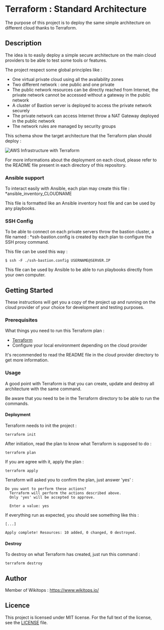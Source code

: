 # Terraform : Standard Architecture

The purpose of this project is to deploy the same simple architecture on different cloud thanks to Terraform.

## Description

The idea is to easily deploy a simple secure architecture on the main cloud providers to be able to test some tools or features.

The project respect some global principles like :

* One virtual private cloud using all the availability zones
* Two different network : one public and one private
* The public network resources can be directly reached from Internet, the private network cannot be accessed without a gateway in the public network
* A cluster of Bastion server is deployed to access the private network securely
* The private network can access Internet throw a NAT Gateway deployed in the public network
* The network rules are managed by security groups

This schema show the target architecture that the Terraform plan should deploy :

![AWS Infrastructure with Terraform](https://github.com/kubernetes-incubator/kubespray/blob/master/contrib/terraform/aws/docs/aws_kubespray.png)

For more informations about the deployment on each cloud, please refer to the README file present in each directory of this repository.

### Ansible support

To interact easily with Ansible, each plan may create this file : *ansible_inventory_CLOUDNAME

This file is formatted like an Ansible inventory host file and can be used by any playbooks.

### SSH Config

To be able to connect on each private servers throw the bastion cluster, a file named : *ssh-bastion.config is created by each plan to configure the SSH proxy command.

This file can be used this way :

```
$ ssh -F ./ssh-bastion.config USERNAME@SERVER.IP
```

This file can be used by Ansible to be able to run playbooks directly from your own computer.

## Getting Started

These instructions will get you a copy of the project up and running on the cloud provider of your choice for development and testing purposes.

### Prerequisites

What things you need to run this Terraform plan :

* [Terraform](https://www.terraform.io/)
* Configure your local environment depending on the cloud provider

It's recommended to read the README file in the cloud provider directory to get more information.

### Usage

A good point with Terraform is that you can create, update and destroy all architecture with the same command.

Be aware that you need to be in the Terraform directory to be able to run the commands.

#### Deployment

Terraform needs to init the project :

```
terraform init
```

After initiation, read the plan to know what Terraform is supposed to do :

```
terraform plan
```

If you are agree with it, apply the plan :

```
terraform apply
```

Terraform will asked you to confirm the plan, just answer 'yes' :

```
Do you want to perform these actions?
  Terraform will perform the actions described above.
  Only 'yes' will be accepted to approve.

  Enter a value: yes
```

If everything run as expected, you should see something like this :

```
[...]

Apply complete! Resources: 10 added, 0 changed, 0 destroyed.
```

#### Destroy

To destroy on what Terraform has created, just run this command :

```
terraform destroy
```

## Author

Member of Wikitops : https://www.wikitops.io/

## Licence

This project is licensed under MIT license. For the full text of the license, see the [LICENSE](LICENSE) file.
